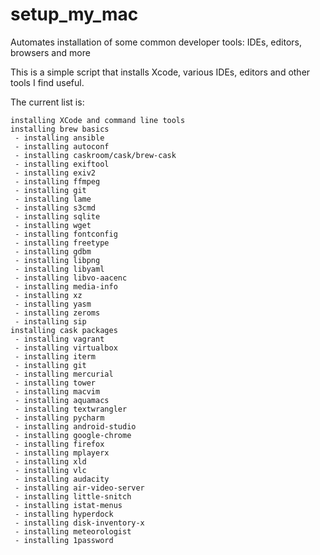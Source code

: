 # setup_my_mac
Automates installation of some common developer tools: IDEs, editors, browsers and more

This is a simple script that installs Xcode, various IDEs, editors and other tools I find useful. 

The current list is:
```
installing XCode and command line tools
installing brew basics
 - installing ansible
 - installing autoconf
 - installing caskroom/cask/brew-cask
 - installing exiftool
 - installing exiv2
 - installing ffmpeg
 - installing git
 - installing lame
 - installing s3cmd
 - installing sqlite
 - installing wget
 - installing fontconfig
 - installing freetype
 - installing gdbm
 - installing libpng
 - installing libyaml
 - installing libvo-aacenc
 - installing media-info
 - installing xz
 - installing yasm
 - installing zeroms
 - installing sip
installing cask packages
 - installing vagrant
 - installing virtualbox
 - installing iterm
 - installing git
 - installing mercurial
 - installing tower
 - installing macvim
 - installing aquamacs
 - installing textwrangler
 - installing pycharm
 - installing android-studio
 - installing google-chrome
 - installing firefox
 - installing mplayerx
 - installing xld
 - installing vlc
 - installing audacity
 - installing air-video-server
 - installing little-snitch
 - installing istat-menus
 - installing hyperdock
 - installing disk-inventory-x
 - installing meteorologist
 - installing 1password
```